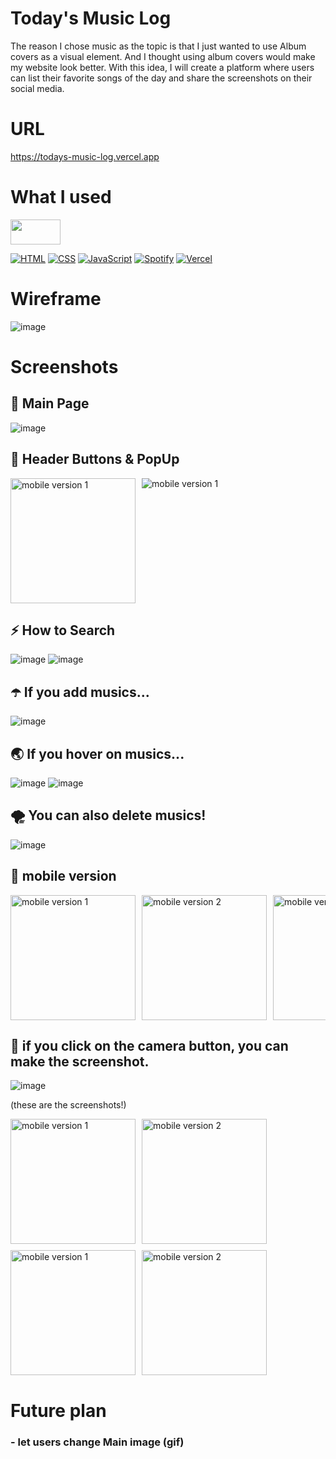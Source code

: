 # Today's Music Log

The reason I chose music as the topic is that
I just wanted to use Album covers as a visual element.
And I thought using album covers would make my website look better.
With this idea, I will create a platform where
users can list their favorite songs of the day
and share the screenshots on their social media.

# URL

https://todays-music-log.vercel.app

# What I used
<img width=80 height="40" src="https://pbs.twimg.com/media/EtZYf1FWYAMmtHj.jpg"/>

[![HTML](https://img.shields.io/badge/HTML-239120?style=for-the-badge&logo=html5&logoColor=white)](https://github-readme-stats.vercel.app/api/top-langs/?username=Kimbyul88&layout=compact)
[![CSS](https://img.shields.io/badge/CSS-239120?style=for-the-badge&logo=css3&logoColor=white)](https://github-readme-stats.vercel.app/api/top-langs/?username=Kimbyul88&layout=compact)
[![JavaScript](https://img.shields.io/badge/JavaScript-F7DF1E?style=for-the-badge&logo=javascript&logoColor=white)](https://github-readme-stats.vercel.app/api/top-langs/?username=Kimbyul88&layout=compact)
[![Spotify](https://img.shields.io/badge/Spotify-1ED760?style=for-the-badge&logo=spotify&logoColor=white)](https://github-readme-stats.vercel.app/api/top-langs/?username=Kimbyul88&layout=compact)
[![Vercel](https://img.shields.io/badge/Vercel-000000?style=for-the-badge&logo=vercel&logoColor=white)](https://github-readme-stats.vercel.app/api/top-langs/?username=Kimbyul88&layout=compact)



# Wireframe

![image](./public/readme/wireframe.png)

# Screenshots

## 💎 Main Page

![image](./public/readme/screen1.png)

## 🌈 Header Buttons & PopUp

<div style="display: flex; flex-wrap: wrap; gap: 10px; overflow-x: auto;">
  <img src="./public/readme/screen2.png" alt="mobile version 1" width="200">
  <img src="./public/readme/screen3.png" alt="mobile version 1">
  </div>
    
## ⚡️ How to Search
  ![image](./public/readme/screen4.png)
  ![image](./public/readme/cursor1.png)

## ☂️ If you add musics...

![image](./public/readme/screen5.png)

## 🌏 If you hover on musics...

![image](./public/readme/cursor2.png)
![image](./public/readme/cursor3.png)

## 🌪️ You can also delete musics!

![image](./public/readme/screen7.png)

## 🍎 mobile version

 <div style="display: flex; flex-wrap: nowrap; gap: 10px; overflow-x: auto;">
  <img src="./public/readme/screen8.png" alt="mobile version 1" width="200">
  <img src="./public/readme/screen9.png" alt="mobile version 2" width="200">
  <img src="./public/readme/screen10.png" alt="mobile version 3" width="200">
  <img src="./public/readme/screen11.png" alt="mobile version 4" width="200">
</div>

## 🍭 if you click on the camera button, you can make the screenshot.

![image](./public/readme/cursor4.png)

(these are the screenshots!)

<div style="display: flex; justify-content:flex-start flex-wrap: nowrap; gap: 10px; overflow-x: auto; margin-bottom:10px">
  <img src="./public/readme/capture1.jpg" alt="mobile version 1" width="200">
  <img src="./public/readme/capture3.jpg" alt="mobile version 2" width="200">
</div>

<div style="display: flex; flex-wrap: nowrap; gap: 10px; overflow-x: auto;">
  <img src="./public/readme/capture2.jpg" alt="mobile version 1" width="200">
  <img src="./public/readme/capture4.jpg" alt="mobile version 2" width="200">
</div>

# Future plan

### - let users change Main image (gif)
